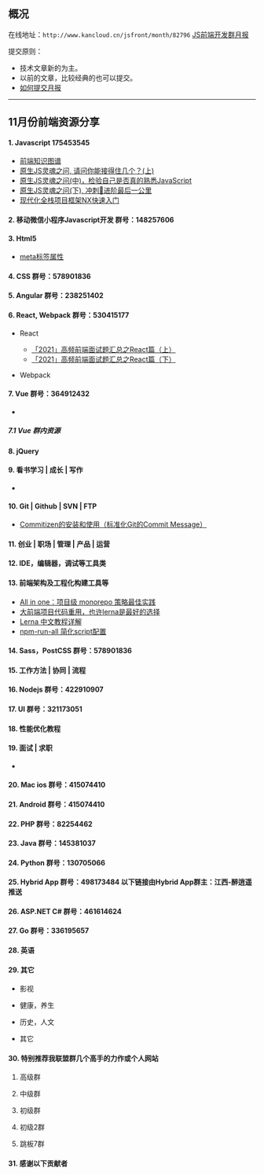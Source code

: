 ## 概况

在线地址：`http://www.kancloud.cn/jsfront/month/82796` [JS前端开发群月报](http://www.kancloud.cn/jsfront/month/82796)


提交原则：

- 技术文章新的为主。
- 以前的文章，比较经典的也可以提交。
- [如何提交月报](http://www.kancloud.cn/jsfront/month/227309)

---


## 11月份前端资源分享
#### 1. Javascript 175453545
- [前端知识图谱](https://f2e.tech/)
- [原生JS灵魂之问, 请问你能接得住几个？(上)](https://juejin.cn/post/6844903974378668039)
- [原生JS灵魂之问(中)，检验自己是否真的熟悉JavaScript](https://juejin.cn/post/6844903986479251464)
- [原生JS灵魂之问(下), 冲刺🚀进阶最后一公里](https://juejin.cn/post/6844904004007247880)
- [现代化全栈项目框架NX快速入门](https://zhuanlan.zhihu.com/p/99849985)


#### 2. 移动微信小程序Javascript开发 群号：148257606

#### 3. Html5
- [meta标签属性](https://github.com/chenzong24635/Notes/blob/b58f4ad63054ffbec8fed3ed555d73f3406db2a5/details/HTML/meta%E6%A0%87%E7%AD%BE%E5%B1%9E%E6%80%A7.md)

#### 4. CSS  群号：578901836

#### 5. Angular 群号：238251402

#### 6. React, Webpack 群号：530415177
- React
    
    - [「2021」高频前端面试题汇总之React篇（上）](https://juejin.cn/post/6941546135827775525)
    - [「2021」高频前端面试题汇总之React篇（下）](https://juejin.cn/post/6940942549305524238)

- Webpack


#### 7. Vue 群号：364912432
- []()


##### 7.1 Vue 群内资源


#### 8. jQuery

#### 9. 看书学习 | 成长 | 写作
- []()

#### 10. Git | Github | SVN | FTP
- [Commitizen的安装和使用（标准化Git的Commit Message）](https://www.jianshu.com/p/d264f88d13a4)
    
#### 11. 创业 | 职场 | 管理 | 产品 | 运营

#### 12. IDE，编辑器，调试等工具类

#### 13. 前端架构及工程化构建工具等
- [All in one：项目级 monorepo 策略最佳实践](https://segmentfault.com/a/1190000039157365)
- [大前端项目代码重用，也许lerna是最好的选择](https://segmentfault.com/a/1190000023160081)
- [Lerna 中文教程详解](https://segmentfault.com/a/1190000019350611)
- [npm-run-all 简化script配置](https://juejin.cn/post/6854573216363446286)

#### 14. Sass，PostCSS  群号：578901836

#### 15. 工作方法 | 协同 | 流程

#### 16. Nodejs 群号：422910907

#### 17. UI 群号：321173051

#### 18. 性能优化教程

#### 19. 面试 | 求职
- []()

#### 20. Mac ios 群号：415074410

#### 21. Android 群号：415074410

#### 22. PHP 群号：82254462

#### 23. Java 群号：145381037

#### 24. Python 群号：130705066

#### 25. Hybrid App 群号：498173484 以下链接由Hybrid App群主：江西-醉逍遥推送

#### 26. ASP.NET C# 群号：461614624

#### 27. Go 群号：336195657

#### 28. 英语

#### 29. 其它

- 影视


- 健康，养生


- 历史，人文


- 其它



#### 30. 特别推荐我联盟群几个高手的力作或个人网站

1. 高级群

2. 中级群


3. 初级群

4. 初级2群


5. 跳板7群


#### 31. 感谢以下贡献者

